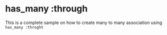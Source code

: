 # has_many :through

This is a complete sample on how to create many to many association using ` has_many :throght `